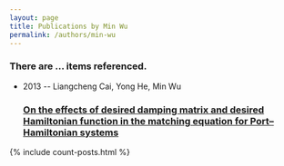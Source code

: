 ```yaml
---
layout: page
title: Publications by Min Wu
permalink: /authors/min-wu
---
```


<h3 id="number-posts">There are ... items referenced.</h3>
<ul class="post-list">
<li><span class='post-meta'>2013 -- Liangcheng Cai, Yong He, Min Wu</span><h3><a class='post-link' href="{{ site.baseurl }}/on-the-effects-of-desired-damping-matrix-and-desired-hamiltonian-function-in-the-matching-equation-for-port-hamiltonian-systems">On the effects of desired damping matrix and desired Hamiltonian function in the matching equation for Port–Hamiltonian systems</a></h3></li>

</ul>
{% include count-posts.html %}
